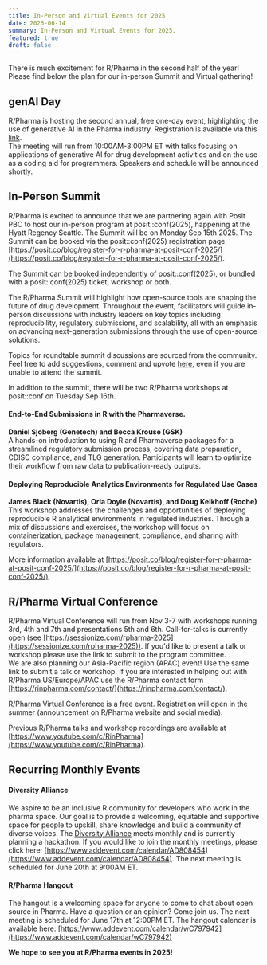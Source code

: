 ```yaml
---
title: In-Person and Virtual Events for 2025
date: 2025-06-14
summary: In-Person and Virtual Events for 2025.
featured: true
draft: false
---
```


There is much excitement for R/Pharma in the second half of the year! Please find below the plan for our in-person Summit and Virtual gathering!

## genAI Day

R/Pharma is hosting the second annual, free one-day event, highlighting the use of generative AI in the Pharma industry.  Registration is available via this [link](https://events.zoom.us/ev/AhJgNAEgFp0gVZG2EFBctyctEm8CstaLIEhxRlQMdtnGW3kbCTuI~ArOl6K2ZzYqVlcryttKbAVtgnsvE6g6mByAhuOim9_vxpcQ-lh-mJvL1Ag).  
The meeting will run from 10:00AM-3:00PM ET with talks focusing on applications of generative AI for drug development activities and on the use as a coding aid for programmers.  Speakers and schedule will be announced shortly.

## In-Person Summit

R/Pharma is excited to announce that we are partnering again with Posit PBC to host our in-person program at posit::conf(2025), happening at the Hyatt Regency Seattle. The Summit will be on Monday Sep 15th 2025. The Summit can be booked via the posit::conf(2025) registration page: [https://posit.co/blog/register-for-r-pharma-at-posit-conf-2025/](https://posit.co/blog/register-for-r-pharma-at-posit-conf-2025/).

The Summit can be booked independently of posit::conf(2025), or bundled with a posit::conf(2025) ticket, workshop or both.

The R/Pharma Summit will highlight how open-source tools are shaping the future of drug development. Throughout the event, facilitators will guide in-person discussions with industry leaders on key topics including reproducibility, regulatory submissions, and scalability, all with an emphasis on advancing next-generation submissions through the use of open-source solutions.

Topics for roundtable summit discussions are sourced from the community.  Feel free to add suggestions, comment and upvote [here](https://github.com/rinpharma/rinpharma-summit-2025/discussions), even if you are unable to attend the summit.

In addition to the summit, there will be two R/Pharma workshops at posit::conf on Tuesday Sep 16th.

#### End-to-End Submissions in R with the Pharmaverse. 
**Daniel Sjoberg (Genetech) and Becca Krouse (GSK)**  
A hands-on introduction to using R and Pharmaverse packages for a streamlined regulatory submission process, covering data preparation, CDISC compliance, and TLG generation. Participants will learn to optimize their workflow from raw data to publication-ready outputs.

#### Deploying Reproducible Analytics Environments for Regulated Use Cases  
**James Black (Novartis), Orla Doyle (Novartis), and Doug Kelkhoff (Roche)**  
This workshop addresses the challenges and opportunities of deploying reproducible R analytical environments in regulated industries. Through a mix of discussions and exercises, the workshop will focus on containerization, package management, compliance, and sharing with regulators.

More information available at [https://posit.co/blog/register-for-r-pharma-at-posit-conf-2025/](https://posit.co/blog/register-for-r-pharma-at-posit-conf-2025/).

## R/Pharma Virtual Conference

R/Pharma Virtual Conference will run from Nov 3-7 with workshops running 3rd, 4th and 7th and presentations 5th and 6th.  Call-for-talks is currently open (see [https://sessionize.com/rpharma-2025](https://sessionize.com/rpharma-2025)).  If you'd like to present a talk or workshop please use the link to submit to the program committee.  
We are also planning our Asia-Pacific region (APAC) event!  Use the same link to submit a talk or workshop.  If you are interested in helping out with R/Pharma US/Europe/APAC use the R/Pharma contact form [https://rinpharma.com/contact/](https://rinpharma.com/contact/).

R/Pharma Virtual Conference is a free event.  Registration will open in the summer (announcement on R/Pharma website and social media).

Previous R/Pharma talks and workshop recordings are available at [https://www.youtube.com/c/RinPharma](https://www.youtube.com/c/RinPharma).

## Recurring Monthly Events

#### Diversity Alliance

We aspire to be an inclusive R community for developers who work in the pharma space. Our goal is to provide a welcoming, equitable and supportive space for people to upskill, share knowledge and build a community of diverse voices.  The [Diversity Alliance](https://opensourceinpharma.github.io/RinPharmaDiversityAlliance/) meets monthly and is currently planning a hackathon.  If you would like to join the monthly meetings, please click here: [https://www.addevent.com/calendar/AD808454](https://www.addevent.com/calendar/AD808454).  The next meeting is scheduled for June 20th at 9:00AM ET.

#### R/Pharma Hangout
The hangout is a welcoming space for anyone to come to chat about open source in Pharma.  Have a question or an opinion?  Come join us.  The next meeting is scheduled for June 17th at 12:00PM ET.  The hangout calendar is available here: [https://www.addevent.com/calendar/wC797942](https://www.addevent.com/calendar/wC797942)


**We hope to see you at R/Pharma events in 2025!**
